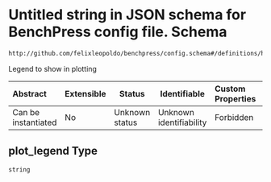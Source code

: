 # Untitled string in JSON schema for BenchPress config file. Schema

```txt
http://github.com/felixleopoldo/benchpress/config.schema#/definitions/hc/properties/plot_legend
```

Legend to show in plotting


| Abstract            | Extensible | Status         | Identifiable            | Custom Properties | Additional Properties | Access Restrictions | Defined In                                                               |
| :------------------ | ---------- | -------------- | ----------------------- | :---------------- | --------------------- | ------------------- | ------------------------------------------------------------------------ |
| Can be instantiated | No         | Unknown status | Unknown identifiability | Forbidden         | Allowed               | none                | [config.schema.json\*](../out/config.schema.json "open original schema") |

## plot_legend Type

`string`

